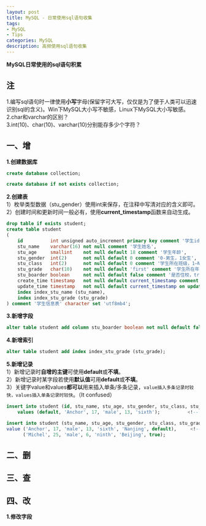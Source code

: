 ```yaml
---
layout: post
title: MySQL - 日常使用sql语句收集
tags:
- MySQL
- Tips
categories: MySQL
description: 高频使用sql语句收集
---  
```

**MySQL日常使用的sql语句积累**

<!-- more -->
## 注
1.编写sql语句时一律使用**小写**字母(保留字可大写，仅仅是为了便于人类可以迅速识别sql的含义)。Win下MySQL大小写不敏感，Linux下MySQL大小写敏感。  
2.char和varchar的区别？  
3.int(10)、char(10)、varchar(10)分别能存多少个字符？  
## 一、增
**1.创建数据库**  
```sql
create database collection;
```
```sql
create database if not exists collection;
```
**2.创建表**  
1）枚举类型数据（stu_gender）使用int来保存，在注释中写清对应的含义即可。  
2）创建时间和更新时间一般必有，使用**current_timestamp**函数来自动生成。  
```sql
drop table if exists student;
create table student
(
    id          int unsigned auto_increment primary key comment '学生id',
    stu_name    varchar(16) not null comment '学生姓名',
    stu_age     smallint    not null default 18 comment '学生年龄',
    stu_gender  int(2)      not null default 0 comment '0-男生，1女生',
    stu_class   int(2)      not null default 0 comment '学生所在班级，1—N',
    stu_grade   char(10)    not null default 'first' comment '学生所在年级',
    stu_boarder boolean     not null default false comment '是否住校，true-是，false-否',
    create_time timestamp   not null default current_timestamp comment '学生记录创建时间',
    update_time timestamp   not null default current_timestamp on update current_timestamp comment '学生记录更新时间',
    index index_stu_name (stu_name),
    index index_stu_grade (stu_grade)
) comment '学生信息表' character set 'utf8mb4';
```
**3.新增字段**  
```sql
alter table student add column stu_boarder boolean not null default false comment '是否住校，true-是，false-否';
```
**4.新增索引**
```sql
alter table student add index index_stu_grade (stu_grade);
```  
**5.新增记录**  
1）新增记录时**自增的主键**可使用**default**或**不填**。  
2）新增记录时某字段若使用**默认值**可用**default**或**不填**。  
3）关键字value和values**都可以**用来插入单条/多条记录，`value插入多条记录时较快，values插入单条记录时较快`。（It confused）  
```sql
insert into student (id, stu_name, stu_age, stu_gender, stu_class, stu_grade) 
    values (default, 'Anchor', 17, 'male', 13, 'sixth');          <!-- 插入自增主键id时用default -->
```
```sql
insert into student (stu_name, stu_age, stu_gender, stu_class, stu_grade, stu_address, stu_boarder)
value ('Anchor', 17, 'male', 13, 'sixth', 'Nanjing', default),     <!-- stu_boarder使用默认值时用default -->
      ('Michel', 25, 'male', 6, 'ninth', 'Beijing', true);
```
## 二、删
## 三、查
## 四、改
**1.修改字段**  
```sql

```